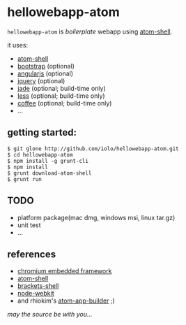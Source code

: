hellowebapp-atom
================

`hellowebapp-atom` is *boilerplate* webapp using [atom-shell](http://github.com/atom/atom-shell).

it uses:
* [atom-shell](http://github.com/atom/atom-shell)
* [bootstrap](http://getbootstrap.com) (optional)
* [angularjs](http://angularjs.org) (optional)
* [jquery](http://jquery.com) (optional)
* [jade](http://jade-lang.com) (optional; build-time only)
* [less](http://lesscss.org) (optional; build-time only)
* [coffee](http://coffeescript.org) (optional; build-time only)
* ...

## getting started:

```
$ git glone http://github.com/iolo/hellowebapp-atom.git
$ cd hellowebapp-atom
$ npm install -g grunt-cli
$ npm install
$ grunt download-atom-shell
$ grunt run
```

## TODO

* platform package(mac dmg, windows msi, linux tar.gz)
* unit test
* ...

## references

* [chromium embedded framework](https://code.google.com/p/chromiumembedded/)
* [atom-shell](http://github.com/atom/atom-shell)
* [brackets-shell](https://github.com/adobe/brackets-shell)
* [node-webkit](https://github.com/rogerwang/node-webkit)
* and rhiokim's [atom-app-builder](https://github.com/rhiokim/atom-app-builder) ;)

*may the source be with you...*

